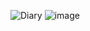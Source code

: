 ![Diary](https://github.com/user-attachments/assets/9d874596-0ef4-4cc6-96a7-7f8afc4433ab)
![image](https://github.com/user-attachments/assets/2de5360e-8330-4a14-8762-9c3d2b4eeee9)

